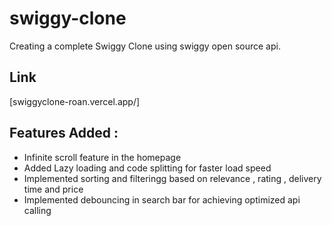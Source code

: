 # swiggy-clone

Creating a complete Swiggy Clone using swiggy open source api.

## Link

[swiggyclone-roan.vercel.app/]

## Features Added :

- Infinite scroll feature in the homepage
- Added Lazy loading and code splitting for faster load speed
- Implemented sorting and filteringg based on relevance , rating , delivery time and price
- Implemented debouncing in search bar for achieving optimized api calling
